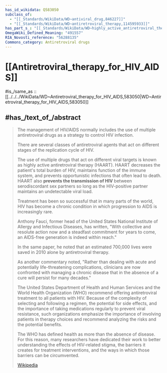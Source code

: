 ```yaml
---
has_id_wikidata: Q583050
subclass_of:
  - "[[_Standards/WikiData/WD~antiviral_drug,846227]]"
  - "[[_Standards/WikiData/WD~antiretroviral_therapy,114595933]]"
has_part_s_: "[[_Standards/WikiData/WD~highly_active_antiretroviral_therapy,3536652]]"
OmegaWiki_Defined_Meaning: "491557"
RIA_Novosti_reference: "56288135"
Commons_category: Antiretroviral drugs
---
```


# [[Antiretroviral_therapy_for_HIV_AIDS]] 

#is_/same_as :: [[../../../WikiData/WD~Antiretroviral_therapy_for_HIV_AIDS,583050|WD~Antiretroviral_therapy_for_HIV_AIDS,583050]]

## #has_/text_of_/abstract 

> The management of HIV/AIDS normally includes the use of 
> multiple antiretroviral drugs as a strategy to control HIV infection. 
> 
> There are several classes of antiretroviral agents 
> that act on different stages of the replication cycle of HIV. 
> 
> The use of multiple drugs that act on different viral targets 
> is known as highly active antiretroviral therapy (HAART). 
> HAART decreases the patient's total burden of HIV, maintains function of the immune system, 
> and prevents opportunistic infections that often lead to death. 
> HAART also **prevents the transmission of HIV** between serodiscordant sex partners 
> so long as the HIV-positive partner maintains an undetectable viral load.
>
> Treatment has been so successful that in many parts of the world, 
> HIV has become a chronic condition in which progression to AIDS is increasingly rare. 
> 
> Anthony Fauci, former head of the United States National Institute of Allergy and Infectious Diseases, 
> has written, "With collective and resolute action now and a steadfast commitment for years to come, 
> an AIDS-free generation is indeed within reach." 
> 
> In the same paper, he noted that an estimated 700,000 lives were saved in 2010 alone 
> by antiretroviral therapy. 
> 
> As another commentary noted, "Rather than dealing with acute 
> and potentially life-threatening complications, clinicians are now confronted with 
> managing a chronic disease that in the absence of a cure will persist for many decades."
>
> The United States Department of Health and Human Services and the World Health Organization 
> (WHO) recommend offering antiretroviral treatment to all patients with HIV. 
> Because of the complexity of selecting and following a regimen, the potential for side effects, 
> and the importance of taking medications regularly to prevent viral resistance, 
> such organizations emphasize the importance of involving patients in therapy choices 
> and recommend analyzing the risks and the potential benefits.
>
> The WHO has defined health as more than the absence of disease. 
> For this reason, many researchers have dedicated their work 
> to better understanding the effects of HIV-related stigma, 
> the barriers it creates for treatment interventions, 
> and the ways in which those barriers can be circumvented.
>
> [Wikipedia](https://en.wikipedia.org/wiki/Management%20of%20HIV/AIDS) 



